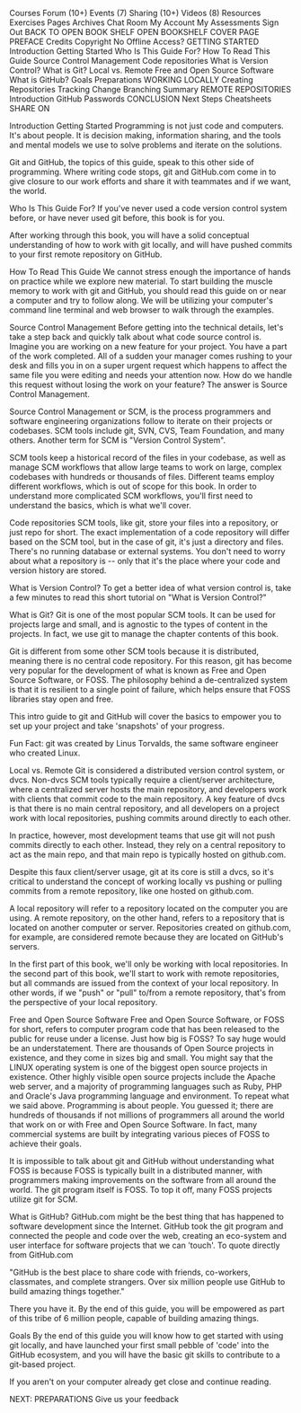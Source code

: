 
Courses
Forum (10+)
Events (7)
Sharing (10+)
 Videos (8)
Resources
Exercises
Pages
 Archives
Chat Room
My Account
My Assessments
Sign Out
 BACK TO OPEN BOOK SHELF
OPEN BOOKSHELF
COVER PAGE
PREFACE
Credits
Copyright
No Offline Access?
GETTING STARTED
Introduction
Getting Started
Who Is This Guide For?
How To Read This Guide
Source Control Management
Code repositories
What is Version Control?
What is Git?
Local vs. Remote
Free and Open Source Software
What is GitHub?
Goals
Preparations
WORKING LOCALLY
Creating Repositories
Tracking Change
Branching
Summary
REMOTE REPOSITORIES
Introduction
GitHub
Passwords
CONCLUSION
Next Steps
Cheatsheets
SHARE ON
 
Introduction
Getting Started
Programming is not just code and computers. It's about people. It is decision making, information sharing, and the tools and mental models we use to solve problems and iterate on the solutions.

Git and GitHub, the topics of this guide, speak to this other side of programming. Where writing code stops, git and GitHub.com come in to give closure to our work efforts and share it with teammates and if we want, the world.

Who Is This Guide For?
If you've never used a code version control system before, or have never used git before, this book is for you.

After working through this book, you will have a solid conceptual understanding of how to work with git locally, and will have pushed commits to your first remote repository on GitHub.

How To Read This Guide
We cannot stress enough the importance of hands on practice while we explore new material. To start building the muscle memory to work with git and GitHub, you should read this guide on or near a computer and try to follow along. We will be utilizing your computer's command line terminal and web browser to walk through the examples.

Source Control Management
Before getting into the technical details, let's take a step back and quickly talk about what code source control is. Imagine you are working on a new feature for your project. You have a part of the work completed. All of a sudden your manager comes rushing to your desk and fills you in on a super urgent request which happens to affect the same file you were editing and needs your attention now. How do we handle this request without losing the work on your feature? The answer is Source Control Management.

Source Control Management or SCM, is the process programmers and software engineering organizations follow to iterate on their projects or codebases. SCM tools include git, SVN, CVS, Team Foundation, and many others. Another term for SCM is "Version Control System".

SCM tools keep a historical record of the files in your codebase, as well as manage SCM workflows that allow large teams to work on large, complex codebases with hundreds or thousands of files. Different teams employ different workflows, which is out of scope for this book. In order to understand more complicated SCM workflows, you'll first need to understand the basics, which is what we'll cover.

Code repositories
SCM tools, like git, store your files into a repository, or just repo for short. The exact implementation of a code repository will differ based on the SCM tool, but in the case of git, it's just a directory and files. There's no running database or external systems. You don't need to worry about what a repository is -- only that it's the place where your code and version history are stored.

What is Version Control?
To get a better idea of what version control is, take a few minutes to read this short tutorial on "What is Version Control?"

What is Git?
Git is one of the most popular SCM tools. It can be used for projects large and small, and is agnostic to the types of content in the projects. In fact, we use git to manage the chapter contents of this book.

Git is different from some other SCM tools because it is distributed, meaning there is no central code repository. For this reason, git has become very popular for the development of what is known as Free and Open Source Software, or FOSS. The philosophy behind a de-centralized system is that it is resilient to a single point of failure, which helps ensure that FOSS libraries stay open and free.

This intro guide to git and GitHub will cover the basics to empower you to set up your project and take 'snapshots' of your progress.

Fun Fact: git was created by Linus Torvalds, the same software engineer who created Linux.

Local vs. Remote
Git is considered a distributed version control system, or dvcs. Non-dvcs SCM tools typically require a client/server architecture, where a centralized server hosts the main repository, and developers work with clients that commit code to the main repository. A key feature of dvcs is that there is no main central repository, and all developers on a project work with local repositories, pushing commits around directly to each other.

In practice, however, most development teams that use git will not push commits directly to each other. Instead, they rely on a central repository to act as the main repo, and that main repo is typically hosted on github.com.

Despite this faux client/server usage, git at its core is still a dvcs, so it's critical to understand the concept of working locally vs pushing or pulling commits from a remote repository, like one hosted on github.com.

A local repository will refer to a repository located on the computer you are using. A remote repository, on the other hand, refers to a repository that is located on another computer or server. Repositories created on github.com, for example, are considered remote because they are located on GitHub's servers.

In the first part of this book, we'll only be working with local repositories. In the second part of this book, we'll start to work with remote repositories, but all commands are issued from the context of your local repository. In other words, if we "push" or "pull" to/from a remote repository, that's from the perspective of your local repository.

Free and Open Source Software
Free and Open Source Software, or FOSS for short, refers to computer program code that has been released to the public for reuse under a license. Just how big is FOSS? To say huge would be an understatement. There are thousands of Open Source projects in existence, and they come in sizes big and small. You might say that the LINUX operating system is one of the biggest open source projects in existence. Other highly visible open source projects include the Apache web server, and a majority of programming languages such as Ruby, PHP and Oracle's Java programming language and environment. To repeat what we said above. Programming is about people. You guessed it; there are hundreds of thousands if not millions of programmers all around the world that work on or with Free and Open Source Software. In fact, many commercial systems are built by integrating various pieces of FOSS to achieve their goals.

It is impossible to talk about git and GitHub without understanding what FOSS is because FOSS is typically built in a distributed manner, with programmers making improvements on the software from all around the world. The git program itself is FOSS. To top it off, many FOSS projects utilize git for SCM.

What is GitHub?
GitHub.com might be the best thing that has happened to software development since the Internet. GitHub took the git program and connected the people and code over the web, creating an eco-system and user interface for software projects that we can 'touch'. To quote directly from GitHub.com

"GitHub is the best place to share code with friends, co-workers, classmates, and complete strangers. Over six million people use GitHub to build amazing things together."

There you have it. By the end of this guide, you will be empowered as part of this tribe of 6 million people, capable of building amazing things.

Goals
By the end of this guide you will know how to get started with using git locally, and have launched your first small pebble of 'code' into the GitHub ecosystem, and you will have the basic git skills to contribute to a git-based project.

If you aren't on your computer already get close and continue reading.

NEXT:  PREPARATIONS Give us your feedback